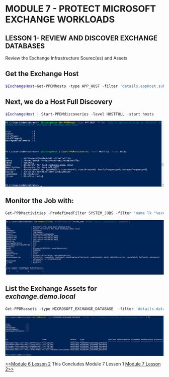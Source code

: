 # MODULE 7 - PROTECT MICROSOFT EXCHANGE WORKLOADS

## LESSON 1- REVIEW AND DISCOVER EXCHANGE DATABASES

Review the Exchange Infrastructure Sourec(es) and Assets

## Get the Exchange Host

```Powershell
$ExchangeHost=Get-PPDMhosts -type APP_HOST -filter 'details.appHost.subTypes eq "MICROSOFT_EXCHANGE_DATABASE_SYSTEM" and name -eq "exchange.demo.local"'
```

## Next, we do a Host Full Discovery

```Powershell
$ExchangeHost | Start-PPDMdiscoveries -level HOSTFULL -start hosts
```

![Alt text](image-10.png)

## Monitor the Job with:

```Powershell
Get-PPDMactivities -PredefinedFilter SYSTEM_JOBS -filter 'name lk "%exchange%"#' -pageSize 1
```

![Alt text](image-11.png)

## List the Exchange Assets for *exchange.demo.local*

```Powershell
Get-PPDMassets -type MICROSOFT_EXCHANGE_DATABASE  -filter 'details.database.clusterName eq "exchange.demo.local"' | ft
```

![Alt text](image-12.png)

[<<Module 6 Lesson 2](./Module_6_2.md) This Concludes Module 7 Lesson 1 [Module 7 Lesson 2>>](./Module_7_2.md)